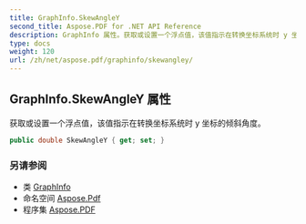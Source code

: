 ```yaml
---
title: GraphInfo.SkewAngleY
second_title: Aspose.PDF for .NET API Reference
description: GraphInfo 属性。获取或设置一个浮点值，该值指示在转换坐标系统时 y 坐标的倾斜角度
type: docs
weight: 120
url: /zh/net/aspose.pdf/graphinfo/skewangley/
---
```

## GraphInfo.SkewAngleY 属性

获取或设置一个浮点值，该值指示在转换坐标系统时 y 坐标的倾斜角度。

```csharp
public double SkewAngleY { get; set; }
```

### 另请参阅

* 类 [GraphInfo](../)
* 命名空间 [Aspose.Pdf](../../../aspose.pdf/)
* 程序集 [Aspose.PDF](../../../)